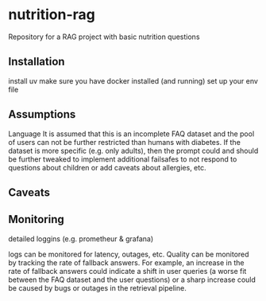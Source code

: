 # nutrition-rag
Repository for a RAG project with basic nutrition questions

## Installation
install uv
make sure you have docker installed (and running)
set up your env file

## Assumptions
Language
It is assumed that this is an incomplete FAQ dataset and the pool of users can not be further restricted than humans with diabetes. If the dataset is more specific (e.g. only adults), then the prompt could and should be further tweaked to implement additional failsafes to not respond to questions about children or add caveats about allergies, etc.

## Caveats

## Monitoring
detailed loggins (e.g. prometheur & grafana)

logs can be monitored for latency, outages, etc.
Quality can be monitored by tracking the rate of fallback answers. For example, an increase in the rate of fallback answers could indicate a shift in user queries (a worse fit between the FAQ dataset and the user questions) or a sharp increase could be caused by bugs or outages in the retrieval pipeline.
